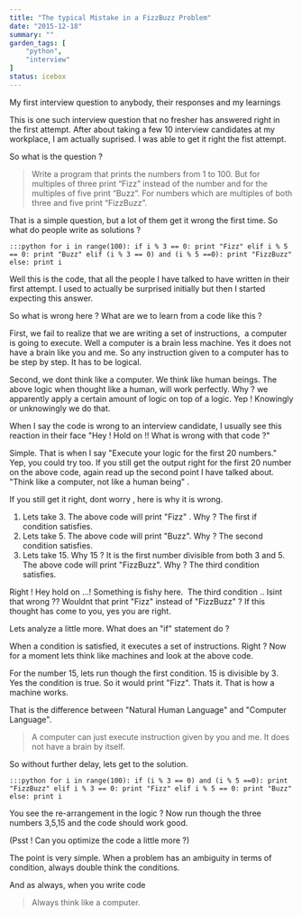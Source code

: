 ```yaml
---
title: "The typical Mistake in a FizzBuzz Problem"
date: "2015-12-18"
summary: ""
garden_tags: [
    "python",
    "interview"
]
status: icebox
---
```


My first interview question to anybody, their responses and my learnings

This is one such interview question that no fresher has answered right in the first attempt. After about taking a few 10 interview candidates at my workplace, I am actually suprised. I was able to get it right the fist attempt.

So what is the question ?

> Write a program that prints the numbers from 1 to 100. But for multiples of three print “Fizz” instead of the number and for the multiples of five print “Buzz”. For numbers which are multiples of both three and five print “FizzBuzz”.

That is a simple question, but a lot of them get it wrong the first time. So what do people write as solutions ?

```plaintext
:::python for i in range(100): if i % 3 == 0: print "Fizz" elif i % 5 == 0: print "Buzz" elif (i % 3 == 0) and (i % 5 ==0): print "FizzBuzz" else: print i
```

Well this is the code, that all the people I have talked to have written in their first attempt. I used to actually be surprised initially but then I started expecting this answer.

So what is wrong here ? What are we to learn from a code like this ?

First, we fail to realize that we are writing a set of instructions,  a computer is going to execute. Well a computer is a brain less machine. Yes it does not have a brain like you and me. So any instruction given to a computer has to be step by step. It has to be logical.

Second, we dont think like a computer. We think like human beings. The above logic when thought like a human, will work perfectly. Why ? we apparently apply a certain amount of logic on top of a logic. Yep ! Knowingly or unknowingly we do that.

When I say the code is wrong to an interview candidate, I usually see this reaction in their face "Hey ! Hold on !! What is wrong with that code ?"

Simple. That is when I say "Execute your logic for the first 20 numbers." Yep, you could try too. If you still get the output right for the first 20 number on the above code, again read up the second point I have talked about. "Think like a computer, not like a human being" .

If you still get it right, dont worry , here is why it is wrong.

1.  Lets take 3. The above code will print "Fizz" . Why ? The first if condition satisfies.
2.  Lets take 5. The above code will print "Buzz". Why ? The second condition satisfies.
3.  Lets take 15. Why 15 ? It is the first number divisible from both 3 and 5. The above code will print "FizzBuzz". Why ? The third condition satisfies.

Right ! Hey hold on ...! Something is fishy here.  The third condition .. Isint that wrong ?? Wouldnt that print "Fizz" instead of "FizzBuzz" ? If this thought has come to you, yes you are right.

Lets analyze a little more. What does an "if" statement do ?

When a condition is satisfied, it executes a set of instructions. Right ? Now for a moment lets think like machines and look at the above code.

For the number 15, lets run though the first condition. 15 is divisible by 3. Yes the condition is true. So it would print "Fizz". Thats it. That is how a machine works.

That is the difference between "Natural Human Language" and "Computer Language".

> A computer can just execute instruction given by you and me. It does not have a brain by itself.

So without further delay, lets get to the solution.

```plaintext
:::python for i in range(100): if (i % 3 == 0) and (i % 5 ==0): print "FizzBuzz" elif i % 3 == 0: print "Fizz" elif i % 5 == 0: print "Buzz" else: print i
```

You see the re-arrangement in the logic ? Now run though the three numbers 3,5,15 and the code should work good.

(Psst ! Can you optimize the code a little more ?)

The point is very simple. When a problem has an ambiguity in terms of condition, always double think the conditions.

And as always, when you write code

> Always think like a computer.

